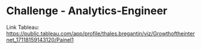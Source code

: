 # Challenge - Analytics-Engineer

Link Tableau:
https://public.tableau.com/app/profile/thales.bregantin/viz/Growthoftheinternet_17118159143120/Painel1


